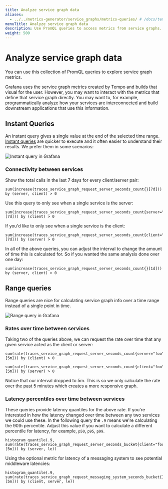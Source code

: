 ```yaml
---
title: Analyze service graph data
aliases:
  - ../../metrics-generator/service_graphs/metrics-queries/ # /docs/tempo/next/metrics-generator/service_graphs/metrics-queries/
menuTitle: Analyze service graph data
description: Use PromQL queries to access metrics from service graphs.
weight: 500
---
```


# Analyze service graph data

You can use this collection of PromQL queries to explore service graph metrics.

Grafana uses the service graph metrics created by Tempo and builds that visual for the user.
However, you may want to interact with the metrics that define that service graph directly.
You may want to, for example, programmatically analyze how your services are interconnected and build downstream applications that use this information.

## Instant Queries

An instant query gives a single value at the end of the selected time range.
[Instant queries](https://prometheus.io/docs/prometheus/latest/querying/api/#instant-queries) are quicker to execute and it often easier to understand their results. We prefer them in some scenarios:

![Instant query in Grafana](/media/docs/tempo/metrics/screenshot-serv-graph-instant-query.png)

### Connectivity between services

Show the total calls in the last 7 days for every client/server pair:

```promql
sum(increase(traces_service_graph_request_server_seconds_count{}[7d])) by (server, client) > 0
```

Use this query to only see when a single service is the server:

```promql
sum(increase(traces_service_graph_request_server_seconds_count{server="foo"}[7d])) by (client) > 0
```

If you'd like to only see when a single service is the client:

```promql
sum(increase(traces_service_graph_request_server_seconds_count{client="foo"}[7d])) by (server) > 0
```

In all of the above queries, you can adjust the interval to change the amount of time this is calculated for. So if you wanted the same analysis done over one day:

```promql
sum(increase(traces_service_graph_request_server_seconds_count{}[1d])) by (server, client) > 0
```

## Range queries

Range queries are nice for calculating service graph info over a time range instead of a single point in time.

![Range query in Grafana](/media/docs/tempo/metrics/screenshot-serv-graph-range-query.png)

### Rates over time between services

Taking two of the queries above, we can request the rate over time that any given service acted as the client or server:

```promql
sum(rate(traces_service_graph_request_server_seconds_count{server="foo"}[5m])) by (client) > 0

sum(rate(traces_service_graph_request_server_seconds_count{client="foo"}[5m])) by (server) > 0
```

Notice that our interval dropped to 5m. This is so we only calculate the rate over the past 5 minutes which creates a more responsive graph.

### Latency percentiles over time between services

These queries provide latency quantiles for the above rate.
If you're interested in how the latency changed over time between any two services we could use these. In the following query the `.9` means we're calculating the 90th percentile.
Adjust this value if you want to calculate a different percentile for latency, for example, `p50`, `p95`, `p99`.

```promql
histogram_quantile(.9, sum(rate(traces_service_graph_request_server_seconds_bucket{client="foo"}[5m])) by (server, le))
```

Using the optional metric for latency of a messaging system to see potential middleware latencies:

```promql
histogram_quantile(.9, sum(rate(traces_service_graph_request_messaging_system_seconds_bucket{}[5m])) by (client, server, le))
```
